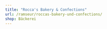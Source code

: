 ```yaml
---
title: "Rocca's Bakery & Confections"
url: /ramseur/roccas-bakery-und-confections/
shop: Bäckerei
---
```

